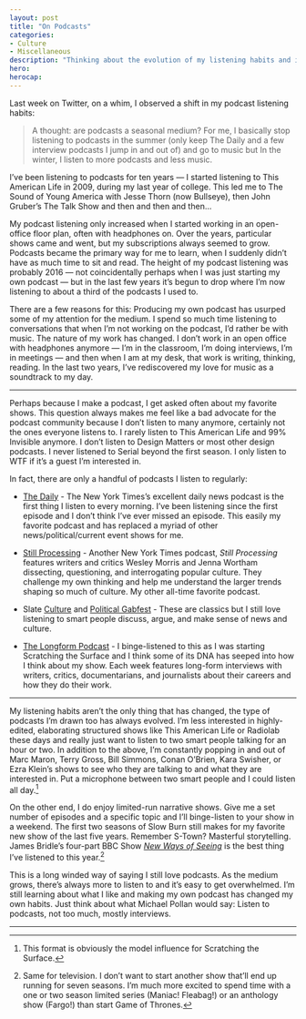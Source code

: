 ```yaml
---
layout: post
title: "On Podcasts"
categories:
- Culture
- Miscellaneous
description: "Thinking about the evolution of my listening habits and interests."
hero:
herocap:
---
```


Last week on Twitter, on a whim, I observed a shift in my podcast listening habits:

> A thought: are podcasts a seasonal medium? For me, I basically stop listening to podcasts in the summer (only keep The Daily and a few interview podcasts I jump in and out of) and go to music but In the winter, I listen to more podcasts and less music.

I’ve been listening to podcasts for ten years — I started listening to This American Life in 2009, during my last year of college. This led me to The Sound of Young America with Jesse Thorn (now Bullseye), then John Gruber’s The Talk Show and then and then and then...

My podcast listening only increased when I started working in an open-office floor plan, often with headphones on. Over the years, particular shows came and went, but my subscriptions always seemed to grow. Podcasts became the primary way for me to learn, when I suddenly didn’t have as much time to sit and read. The height of my podcast listening was probably 2016 — not coincidentally perhaps when I was just starting my own podcast — but in the last few years it’s begun to drop where I’m now listening to about a third of the podcasts I used to.

There are a few reasons for this: Producing my own podcast has usurped some of my attention for the medium. I spend so much time listening to conversations that when I’m not working on the podcast, I’d rather be with music. The nature of my work has changed. I don’t work in an open office with headphones anymore — I’m in the classroom, I’m doing interviews, I’m in meetings — and then when I am at my desk, that work is writing, thinking, reading. In the last two years, I’ve rediscovered my love for music as a soundtrack to my day.

* * *

Perhaps because I make a podcast, I get asked often about my favorite shows. This question always makes me feel like a bad advocate for the podcast community because I don’t listen to many anymore, certainly not the ones everyone listens to. I rarely listen to This American Life and 99% Invisible anymore. I don’t listen to Design Matters or most other design podcasts. I never listened to Serial beyond the first season. I only listen to WTF if it’s a guest I’m interested in.

In fact, there are only a handful of podcasts I listen to regularly:

* [The Daily](https://www.nytimes.com/column/the-daily) - The New York Times’s excellent daily news podcast is the first thing I listen to every morning. I’ve been listening since the first episode and I don’t think I’ve ever missed an episode. This easily my favorite podcast and has replaced a myriad of other news/political/current event shows for me.

* [Still Processing](https://www.nytimes.com/column/still-processing-podcast) - Another New York Times podcast, *Still Processing* features writers and critics Wesley Morris and Jenna Wortham dissecting, questioning, and interrogating popular culture. They challenge my own thinking and help me understand the larger trends shaping so much of culture. My other all-time favorite podcast.

* Slate [Culture](https://slate.com/culture/culture-gabfest) and [Political Gabfest](https://slate.com/news-and-politics/political-gabfest) - These are classics but I still love listening to smart people discuss, argue, and make sense of news and culture.

* [The Longform Podcast](https://longform.org/podcast) - I binge-listened to this as I was starting Scratching the Surface and I think some of its DNA has seeped into how I think about my show. Each week features long-form interviews with writers, critics, documentarians, and journalists about their careers and how they do their work.

* * *

My listening habits aren’t the only thing that has changed, the type of podcasts I’m drawn too has always evolved. I’m less interested in highly-edited, elaborating structured shows like This American Life or Radiolab these days and really just want to listen to two smart people talking for an hour or two. In addition to the above, I’m constantly popping in and out of Marc Maron, Terry Gross, Bill Simmons, Conan O’Brien, Kara Swisher, or Ezra Klein’s shows to see who they are talking to and what they are interested in. Put a microphone between two smart people and I could listen all day.[^1]

On the other end, I do enjoy limited-run narrative shows. Give me a set number of episodes and a specific topic and I’ll binge-listen to your show in a weekend. The first two seasons of Slow Burn still makes for my favorite new show of the last five years. Remember S-Town? Masterful storytelling. James Bridle’s four-part BBC Show [*New Ways of Seeing*](http://jamesbridle.com/new-ways-of-seeing) is the best thing I’ve listened to this year.[^2]

This is a long winded way of saying I still love podcasts. As the medium grows, there’s always more to listen to and it’s easy to get overwhelmed. I’m still learning about what I like and making my own podcast has changed my own habits. Just think about what Michael Pollan would say: Listen to podcasts, not too much, mostly interviews.

* * *

[^1]: This format is obviously the model influence for Scratching the Surface.

[^2]: Same for television. I don’t want to start another show that’ll end up running for seven seasons. I’m much more excited to spend time with a one or two season limited series (Maniac! Fleabag!) or an anthology show (Fargo!) than start Game of Thrones.
